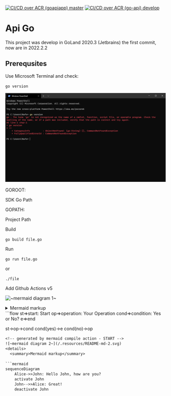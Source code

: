 [![CI/CD over ACR (goapiapp) master](https://github.com/rafodelmal/go_api/actions/workflows/main_goapiapp.yml/badge.svg)](https://github.com/rafodelmal/go_api/actions/workflows/main_goapiapp.yml)
[![CI/CD over ACR (go-api) develop](https://github.com/rafodelmal/go_api/actions/workflows/develop_go-api.yml/badge.svg?branch=develop)](https://github.com/rafodelmal/go_api/actions/workflows/develop_go-api.yml)

# Api Go

This project was develop in GoLand 2020.3 (Jetbrains) the first commit, now are in 2022.2.2

## Prerequsites
Use Microsoft Terminal and check:

`go version`

![Go not install](/doc/img/img1.png "Go not install locally")

GOROOT:

SDK Go Path

GOPATH:

Project Path


Build

`go build file.go`

Run

`go run file.go`

or

`./file`

Add Github Actions v5

<!-- generated by mermaid compile action - START -->
![~mermaid diagram 1~](/.resources/README-md-1.svg)
<details>
  <summary>Mermaid markup</summary>

```mermaid
graph TD
    A[Christmas] -->|Get money| B(Go shopping)
    B --> C{Let me think}
    C -->|One| D[Laptop]
    C -->|Two| E[iPhone]
    C -->|Three| F[fa:fa-car Car]
```

</details>
<!-- generated by mermaid compile action - END -->
```flow
st=>start: Start
op=>operation: Your Operation
cond=>condition: Yes or No?
e=>end

st->op->cond
cond(yes)->e
cond(no)->op
```
<!-- generated by mermaid compile action - START -->
![~mermaid diagram 2~](/.resources/README-md-2.svg)
<details>
  <summary>Mermaid markup</summary>

```mermaid
sequenceDiagram
    Alice->>John: Hello John, how are you?
    activate John
    John-->>Alice: Great!
    deactivate John
```

</details>
<!-- generated by mermaid compile action - END -->

